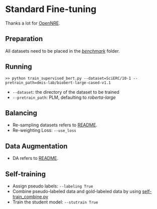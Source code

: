 # Standard Fine-tuning
Thanks a lot for [OpenNRE](https://github.com/thunlp/OpenNRE).

## Preparation
All datasets need to be placed in the [*benchmark*](benchmark) folder.

## Running
```shell
>> python train_supervised_bert.py --dataset=SciERC/10-1 --pretrain_path=dmis-lab/biobert-large-cased-v1.1
```
- `--dataset`: the directory of the dataset to be trained
- `--pretrain_path`: PLM, defaulting to *roberta-large*

## Balancing
- Re-sampling datasets refers to [README](https://github.com/zjunlp/LREBench/tree/main).
- Re-weighting Loss: `--use_loss`

## Data Augmentation
- DA refers to [README](https://github.com/zjunlp/LREBench/tree/main).

## Self-training
- Assign pseudo labels: `--labeling True`
- Combine pseudo-labeled data and gold-labeled data by using [self-train_combine.py](https://github.com/zjunlp/LREBench/blob/main/self-train_combine.py)
- Train the student model:  `--stutrain True`
